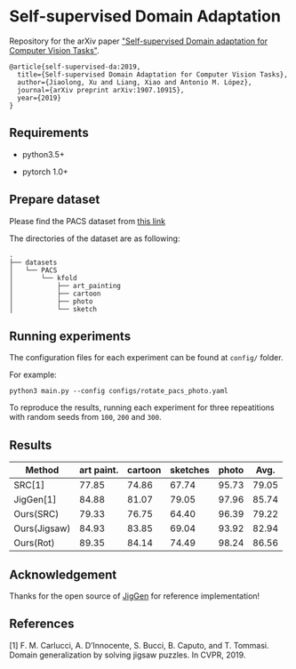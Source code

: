 Self-supervised Domain Adaptation
=================================

Repository for the arXiv paper ["Self-supervised Domain adaptation for Computer Vision Tasks"](https://arxiv.org/pdf/1907.10915v2.pdf).
```
@article{self-supervised-da:2019,
  title={Self-supervised Domain Adaptation for Computer Vision Tasks},
  author={Jiaolong, Xu and Liang, Xiao and Antonio M. López},
  journal={arXiv preprint arXiv:1907.10915},
  year={2019}
}
```

## Requirements

- python3.5+

- pytorch 1.0+

## Prepare dataset

Please find the PACS dataset from [this link](http://www.eecs.qmul.ac.uk/~dl307/project_iccv2017)

The directories of the dataset are as following:

```
.
├── datasets
│   └── PACS
│       └── kfold
│           ├── art_painting
│           ├── cartoon
│           ├── photo
│           └── sketch
```

## Running experiments

The configuration files for each experiment can be found at `config/` folder.

For example:

```shell
python3 main.py --config configs/rotate_pacs_photo.yaml
```

To reproduce the results, running each experiment for three repeatitions with random seeds from `100`, `200` and `300`.

## Results

| Method  | art paint.| cartoon | sketches | photo | Avg. |
| --------|-----------|---------|----------|-------|------|
| SRC[1]  | 77.85  |74.86 |67.74 |95.73 |79.05|
| JigGen[1]  | 84.88 |81.07 |79.05 |97.96 |85.74|
|Ours(SRC) |79.33 |76.75 |64.40 |96.39 |79.22|
| Ours(Jigsaw) |84.93 |83.85 |69.04 |93.92 |82.94|
|Ours(Rot) |89.35 |84.14 |74.49 |98.24 |86.56|

## Acknowledgement

Thanks for the open source of [JigGen](https://github.com/fmcarlucci/JigenDG) for reference implementation!

## References

[1] F. M. Carlucci, A. D’Innocente, S. Bucci, B. Caputo, and T. Tommasi. Domain generalization by solving jigsaw puzzles. In CVPR, 2019.
